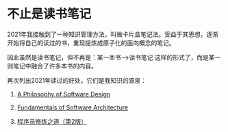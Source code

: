 # 不止是读书笔记

2021年我接触到了一种知识管理方法，叫做卡片盒笔记法。受益于其思想，逐渐开始将自己的读过的书，重现提炼成原子化的面向概念的笔记。

因此虽然是读书笔记，但不再是：某一本书-->读书笔记 这样的形式了，而是某一则笔记中融合了许多本书的内容。

再次列出2021年读过的好处，它们是我知识的源泉：

1. [A Philosophy of Software Design](https://book.douban.com/subject/30218046/)

2. [Fundamentals of Software Architecture](https://book.douban.com/subject/34464806/)
3. [程序员修炼之道（第2版）](https://book.douban.com/subject/35006892/)

